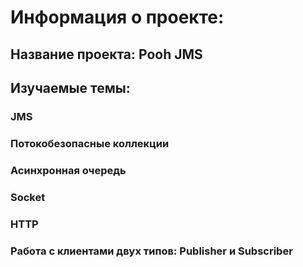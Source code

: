 # Информация о проекте:
## Название проекта: Pooh JMS
## Изучаемые темы:
### JMS
### Потокобезопасные коллекции
### Асинхронная очередь
### Socket
### HTTP
### Работа с клиентами двух типов: Publisher и Subscriber